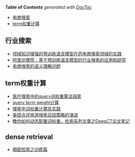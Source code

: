 <!-- START doctoc generated TOC please keep comment here to allow auto update -->
<!-- DON'T EDIT THIS SECTION, INSTEAD RE-RUN doctoc TO UPDATE -->
**Table of Contents**  *generated with [DocToc](https://github.com/thlorenz/doctoc)*

- [电商搜索](#%E7%94%B5%E5%95%86%E6%90%9C%E7%B4%A2)
- [term权重计算](#term%E6%9D%83%E9%87%8D%E8%AE%A1%E7%AE%97)

<!-- END doctoc generated TOC please keep comment here to allow auto update -->



## 行业搜索
- [领域知识增强的预训练语言模型在药电商搜索领域的实践](https://mp.weixin.qq.com/s/or9DT2HlVPnUFBsqAEv6Uw)
- [阿里达摩院：基于预训练语言模型的行业搜索的应用和研究](https://mp.weixin.qq.com/s/P-7w5x_ymTwaV9pszgq0Vw)
- [电商搜索的语义理解问题](https://mp.weixin.qq.com/s?__biz=MzkxMjM2MDIyNQ==&mid=2247504311&idx=1&sn=374c17fac91750ee7f475eae51f6ed0a&source=41#wechat_redirect)


## term权重计算
- [医疗搜索中的query词权重算法探索](https://mp.weixin.qq.com/s/WD4vcoA9Xp5tTSw7U6T4Pw)
- [query term weight计算](https://blog.csdn.net/madman188/article/details/51855265)
- [搜索中词权重计算及实践 ](https://www.cnblogs.com/sxron/p/9992538.html)
- [美团点评旅游搜索召回策略的演进](https://tech.meituan.com/2017/06/16/travel-search-strategy.html)
- [教你如何动态配置词权重，检索系列文章之DeepCT论文笔记](https://zhuanlan.zhihu.com/p/147935851)


## dense retrieval
- [稠密检索之训练篇](https://mp.weixin.qq.com/s/UcUHqB8ia3iNO5MAE5uWvQ)